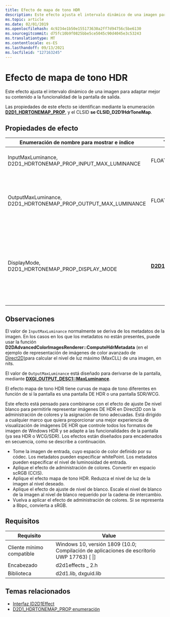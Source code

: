 ```yaml
---
title: Efecto de mapa de tono HDR
description: Este efecto ajusta el intervalo dinámico de una imagen para adaptar mejor su contenido a la funcionalidad de la pantalla de salida.
ms.topic: article
ms.date: 02/01/2019
ms.openlocfilehash: 4c9234e1b50e155173630a2ff7d94756c5be6130
ms.sourcegitcommit: d75fc10b9f0825bbe5ce5045c90d4045e3c53243
ms.translationtype: MT
ms.contentlocale: es-ES
ms.lasthandoff: 09/13/2021
ms.locfileid: "127163245"
---
```

# <a name="hdr-tone-map-effect"></a>Efecto de mapa de tono HDR

Este efecto ajusta el intervalo dinámico de una imagen para adaptar mejor su contenido a la funcionalidad de la pantalla de salida.

Las propiedades de este efecto se identifican mediante la enumeración [**D2D1_HDRTONEMAP_PROP**](/windows/desktop/api/d2d1effects_2/ne-d2d1effects_2-d2d1_hdrtonemap_prop), y el CLSID **se CLSID_D2D1HdrToneMap**.

## <a name="effect-properties"></a>Propiedades de efecto

| Enumeración de nombre para mostrar e índice | Tipo y valor predeterminado | Descripción |
|-|-|-|
| InputMaxLuminance, D2D1_HDRTONEMAP_PROP_INPUT_MAX_LUMINANCE | FLOAT | El nivel de luz máximo (o MaxCLL) de la imagen, en nits. |
| OutputMaxLuminance, D2D1_HDRTONEMAP_PROP_OUTPUT_MAX_LUMINANCE | FLOAT | MaxCLL compatible con el destino de salida, en nits &mdash; normalmente establecido en el MaxCLL de la pantalla. |
| DisplayMode, D2D1_HDRTONEMAP_PROP_DISPLAY_MODE | [**D2D1_HDRTONEMAP_DISPLAY_MODE**](/windows/desktop/api/d2d1effects_2/ne-d2d1effects_2-d2d1_hdrtonemap_display_mode) | Cuando se establece **en _HDR**, la curva de asignación de tono se ajusta para ajustarse mejor al comportamiento de las pantallas comunes de HDR. |

## <a name="remarks"></a>Observaciones
El valor de `InputMaxLuminance` normalmente se deriva de los metadatos de la imagen. En los casos en los que los metadatos no están presentes, puede usar la función **D2DAdvancedColorImagesRenderer::ComputeHdrMetadata** (en el ejemplo de representación de imágenes de color avanzado de [Direct2D)](https://github.com/Microsoft/Windows-universal-samples/tree/master/Samples/D2DAdvancedColorImages)para calcular el nivel de luz máximo (MaxCLL) de una imagen, en nits.

El valor de `OutputMaxLuminance` está diseñado para derivarse de la pantalla, mediante [**DXGI_OUTPUT_DESC1::MaxLuminance**](/windows/desktop/api/dxgi1_6/ns-dxgi1_6-dxgi_output_desc1).

El efecto mapa de tono HDR tiene curvas de mapa de tono diferentes en función de si la pantalla es una pantalla DE HDR o una pantalla SDR/WCG.

Este efecto está pensado para [](white-level-adjustment-effect.md) combinarse con el efecto de ajuste De nivel blanco para permitirle representar imágenes DE HDR en Direct2D con la administración de colores y la asignación de tono adecuadas. Está dirigido a cualquier marco que quiera proporcionar una mejor experiencia de visualización de imágenes DE HDR que controle todos los formatos de imagen de Windows HDR y se adapte a las funcionalidades de la pantalla (ya sea HDR o WCG/SDR). Los efectos están diseñados para encadenados en secuencia, como se describe a continuación.

- Tome la imagen de entrada, cuyo espacio de color definido por su códec. Los metadatos pueden especificar whitePoint. Los metadatos pueden especificar el nivel de luminosidad de entrada.
- Aplique el efecto de administración de colores. Convertir en espacio scRGB (CCIS).
- Aplique el efecto mapa de tono HDR. Reduzca el nivel de luz de la imagen al nivel deseado.
- Aplique el efecto de ajuste de nivel de blanco. Escale el nivel de blanco de la imagen al nivel de blanco requerido por la cadena de intercambio.
- Vuelva a aplicar el efecto de administración de colores. Si se representa a 8bpc, convierta a sRGB.

## <a name="requirements"></a>Requisitos

| Requisito | Value |
|-|-|
| Cliente mínimo compatible | Windows 10, versión 1809 (10.0; Compilación de aplicaciones de escritorio UWP 17763) \[ \|\] |
| Encabezado | d2d1effects \_ 2.h |
| Biblioteca | d2d1.lib, dxguid.lib |

## <a name="related-topics"></a>Temas relacionados

* [Interfaz ID2D1Effect](/windows/desktop/api/d2d1_1/nn-d2d1_1-id2d1effect)
* [D2D1_HDRTONEMAP_PROP enumeración](/windows/desktop/api/d2d1effects_2/ne-d2d1effects_2-d2d1_hdrtonemap_prop)
